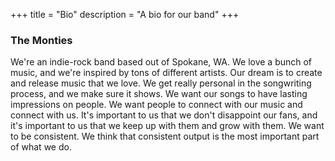 +++
title = "Bio"
description = "A bio for our band"
+++

### The Monties

We're an indie-rock band based out of Spokane, WA. We love a bunch of music, and we're inspired by tons of different artists. Our dream is to create and release music that we love. We get really personal in the songwriting process, and we make sure it shows. We want our songs to have lasting impressions on people. We want people to connect with our music and connect with us. It's important to us that we don't disappoint our fans, and it's important to us that we keep up with them and grow with them. We want to be consistent. We think that consistent output is the most important part of what we do.


